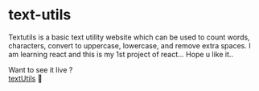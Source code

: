# text-utils

Textutils is a basic text utility website which can be used to count words, characters, convert to uppercase, lowercase, and remove extra spaces.
I am learning react and this is my 1st project of react... Hope u like it..

Want to see it live ? <br>
<a href = "http://Dikshant09.github.io/textutils" >textUtils</a> 🥀
